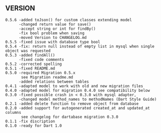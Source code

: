 VERSION
-------
      
    0.5.6 -added toJson() for custom classes extending model
          -changed return value for save()
          -accept string or int for findBy()
          -fix bool problem when saving 
          -moved Version to CHANGELOG.md
    0.5.5 -fixed issue with database type bool
    0.5.4 -fix: return null instead of empty list in mysql when single object was requested 
    0.5.3 -added findAll()
          -fixed code comments
    0.5.2 -corrected spelling
    0.5.1 -fixed README.md
    0.5.0 -required Migration 0.5.x  
           see Migration readme.md  
          -added relations between tables
    0.4.1 -adapted model to work with old and new migration files
    0.4.0 -adapted model for migration 0.4.0 see compatibility below
    0.3.0 -fixed possible crash in < 0.3.0 with mysql adapter, 
          -changed model method_names to methodNames (Dart Style Guide)
    0.2.1 -added delete function to remove object from database 
    0.2.0 -added support for autogenerated created_at and updated_at columns 
           see changelog for dartabase migration 0.3.0 
    0.1.1 -fix discription
    0.1.0 -ready for Dart 1.0